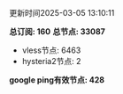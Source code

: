 更新时间2025-03-05 13:10:11

**总订阅: 160**
**总节点: 33087**
- vless节点: 6463
- hysteria2节点: 2

**google ping有效节点: 428**
